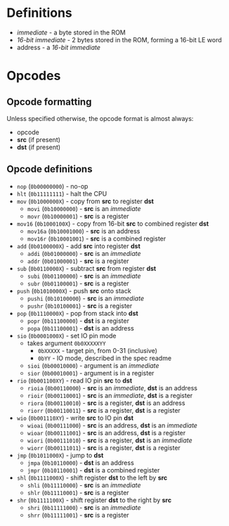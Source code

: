 # Definitions
- *immediate* - a byte stored in the ROM
- *16-bit immediate* - 2 bytes stored in the ROM, forming a 16-bit LE word
- address - a *16-bit immediate*

# Opcodes

## Opcode formatting
Unless specified otherwise, the opcode format is almost always:
- opcode
- **src** (if present)
- **dst** (if present)

## Opcode definitions

- `nop` (`0b00000000`) - no-op
- `hlt` (`0b11111111`) - halt the CPU
- `mov` (`0b1000000X`) - copy from **src** to register **dst**
    - `movi` (`0b10000000`) - **src** is an *immediate*
    - `movr` (`0b10000001`) - **src** is a register
- `mov16` (`0b1000100X`) - copy from 16-bit **src** to combined register **dst**
    - `mov16a` (`0b10001000`) - **src** is an address
    - `mov16r` (`0b10001001`) - **src** is a combined register
- `add` (`0b0100000X`) - add **src** into register **dst**
    - `addi` (`0b01000000`) - **src** is an *immediate*
    - `addr` (`0b01000001`) - **src** is a register
- `sub` (`0b0110000X`) - subtract **src** from register **dst**
    - `subi` (`0b01100000`) - **src** is an *immediate*
    - `subr` (`0b01100001`) - **src** is a register
- `push` (`0b1010000X`) - push **src** onto stack
    - `pushi` (`0b10100000`) - **src** is an *immediate*
    - `pushr` (`0b10100001`) - **src** is a register
- `pop` (`0b1110000X`) - pop from stack into **dst**
    - `popr` (`0b11100000`) - **dst** is a register
    - `popa` (`0b11100001`) - **dst** is an address
- `sio` (`0b0001000X`) - set IO pin mode
    - takes argument `0b0XXXXXYY`
        - `0bXXXXX` - target pin, from 0-31 (inclusive)
        - `0bYY` - IO mode, described in the spec readme
    - `sioi` (`0b00010000`) - argument is an *immediate*
    - `sior` (`0b00010001`) - argument is in a register
- `rio` (`0b001100XY`) - read IO pin **src** to **dst**
    - `rioia` (`0b00110000`) - **src** is an *immediate*, **dst** is an address
    - `rioir` (`0b00110001`) - **src** is an *immediate*, **dst** is a register
    - `riora` (`0b00110010`) - **src** is a register, **dst** is an address
    - `riorr` (`0b00110011`) - **src** is a register, **dst** is a register
- `wio` (`0b001110XY`) - write **src** to IO pin **dst**
    - `wioai` (`0b00111000`) - **src** is an address, **dst** is an *immediate*
    - `wioar` (`0b00111001`) - **src** is an address, **dst** is a register
    - `wiori` (`0b00111010`) - **src** is a register, **dst** is an *immediate*
    - `wiorr` (`0b00111011`) - **src** is a register, **dst** is a register
- `jmp` (`0b1011000X`) - jump to **dst**
    - `jmpa` (`0b10110000`) - **dst** is an address
    - `jmpr` (`0b10110001`) - **dst** is a combined register
- `shl` (`0b1111000X`) - shift register **dst** to the left by **src**
    - `shli` (`0b11110000`) - **src** is an *immediate*
    - `shlr` (`0b11110001`) - **src** is a register
- `shr` (`0b1111100X`) - shift register **dst** to the right by **src**
    - `shri` (`0b11111000`) - **src** is an *immediate*
    - `shrr` (`0b11111001`) - **src** is a register
